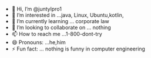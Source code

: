 - 👋 Hi, I’m @juntylpro1
- 👀 I’m interested in ...java, Linux, Ubuntu,kotlin,
- 🌱 I’m currently learning ... corporate law
- 💞️ I’m looking to collaborate on ... nothing 
- 📫 How to reach me ...1-800-dont-try
- 😄 Pronouns: ...he,him
- ⚡ Fun fact: ... nothing is funny in computer engineering 

<!---
juntylpro1/juntylpro1 is a ✨ special ✨ repository because its `README.md` (this file) appears on your GitHub profile.
You can click the Preview link to take a look at your changes.
--->
